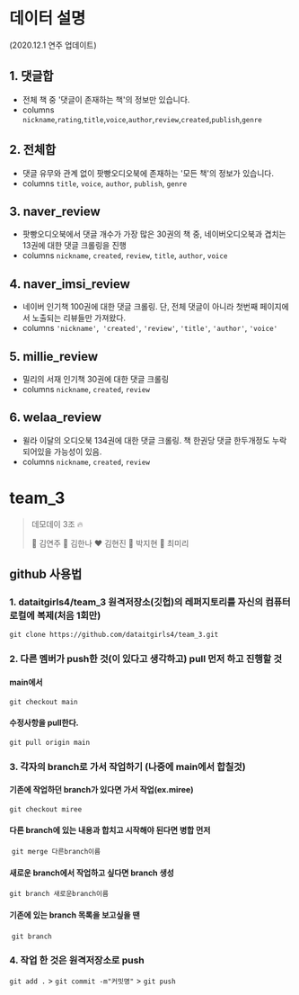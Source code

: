 # 데이터 설명

(2020.12.1 연주 업데이트)

## 1. 댓글합

- 전체 책 중 '댓글이 존재하는 책'의 정보만 있습니다.
- columns `nickname`,`rating`,`title`,`voice`,`author`,`review`,`created`,`publish`,`genre`

## 2. 전체합

- 댓글 유무와 관계 없이 팟빵오디오북에 존재하는 '모든 책'의 정보가 있습니다.
- columns `title`, `voice`, `author`, `publish`, `genre`

## 3. naver_review

- 팟빵오디오북에서 댓글 개수가 가장 많은 30권의 책 중, 네이버오디오북과 겹치는 13권에 대한 댓글 크롤링을 진행
- columns  `nickname`, `created`, `review`, `title`, `author`, `voice`

## 4. naver_imsi_review

- 네이버 인기책 100권에 대한 댓글 크롤링. 단, 전체 댓글이 아니라 첫번째 페이지에서 노출되는 리뷰들만 가져왔다.
- columns `'nickname'`,` 'created'`, `'review'`, `'title'`, `'author'`, `'voice'`

## 5. millie_review

- 밀리의 서재 인기책 30권에 대한 댓글 크롤링
- columns `nickname`, `created`, `review`

## 6. welaa_review

- 윌라 이달의 오디오북 134권에 대한 댓글 크롤링. 책 한권당 댓글 한두개정도 누락되어있을 가능성이 있음.
- columns `nickname`, `created`, `review`



# team_3

> 데모데이 3조 :fire:
>
> :black_heart: 김연주 :blue_heart: 김한나 :heart: 김현진 :green_heart: 박지현 :purple_heart: 최미리

## github 사용법

### 1. dataitgirls4/team_3 원격저장소(깃헙)의 레퍼지토리를 자신의 컴퓨터 로컬에 복제(처음 1회만)

`git clone https://github.com/dataitgirls4/team_3.git`



### 2. 다른 멤버가 push한 것(이 있다고 생각하고)  pull 먼저 하고 진행할 것

#### main에서

`git checkout main`

#### 수정사항을 pull한다.

`git pull origin main`



### 3. 각자의 branch로 가서 작업하기 (나중에 main에서 합칠것)

#### 기존에 작업하던 branch가 있다면 가서 작업(ex.miree) 

`git checkout miree`

#### 		다른 branch에 있는 내용과 합치고 시작해야 된다면 병합 먼저

​	`git merge 다른branch이름`

#### 새로운 branch에서 작업하고 싶다면 branch 생성

`git branch 새로운branch이름`

#### 		기존에 있는 branch 목록을 보고싶을 땐

​	`git branch`



### 4. 작업 한 것은 원격저장소로 push

`git add .` > `git commit -m"커밋명"` > `git push`


